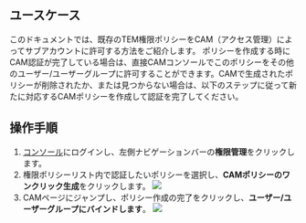 

## ユースケース
このドキュメントでは、既存のTEM権限ポリシーをCAM（アクセス管理）によってサブアカウントに許可する方法をご紹介します。
ポリシーを作成する時にCAM認証が完了している場合は、直接CAMコンソールでこのポリシーをその他のユーザー/ユーザーグループに許可することができます。CAMで生成されたポリシーが削除されたか、または見つからない場合は、以下のステップに従って新たに対応するCAMポリシーを作成して認証を完了してください。

## 操作手順
1. [コンソール](https://console.cloud.tencent.com/tem/overview?ns=)にログインし、左側ナビゲーションバーの**権限管理**をクリックします。
2. 権限ポリシーリスト内で認証したいポリシーを選択し、**CAMポリシーのワンクリック生成**をクリックします。
![](https://qcloudimg.tencent-cloud.cn/raw/bcb3e6d182076feee4d80c3d56b6f775.png)
3. CAMページにジャンプし、ポリシー作成の完了をクリックし、**ユーザー/ユーザーグループにバインドします**。
![](https://qcloudimg.tencent-cloud.cn/raw/8cd48d8e6f30b0e49b85a66bf9769c8c.png)
